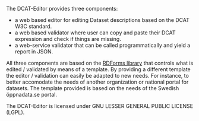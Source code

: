 The DCAT-Editor provides three components:

* a web based editor for editing Dataset descriptions based on the DCAT W3C standard.
* a web based validator where user can copy and paste their DCAT expression and check if things are missing.
* a web-service validator that can be called programmatically and yield a report in JSON.
  
All three components are based on the [RDForms library](http://rdforms.org/) that controls what is edited / validated by means of 
a template. By providing a different template the editor / validation can easily be adapted to new needs. 
For instance, to better accomodate the needs of another organization or national portal for datasets. 
The template provided is based on the needs of the Swedish öppnadata.se portal.

The DCAT-Editor is licensed under GNU LESSER GENERAL PUBLIC LICENSE (LGPL).